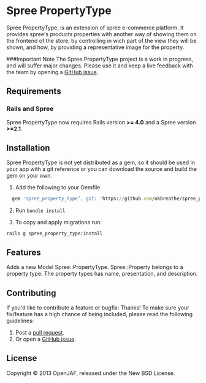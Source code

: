 Spree PropertyType
==============
Spree PropertyType, is an extension of spree e-commerce platform. It provides
spree's products properties with another way of showing them on the frontend of
the store, by controlling in wich part of the view they will be shown, and how,
by providing a representative image for the property.

###Important Note
The Spree PropertyType project is a work in progress, and will suffer major
changes. Please use it and keep a live feedback with the team by opening a
[GitHub issue](https://github.com/okbreathe/spree_property_type/issues/new).

Requirements
------------
### Rails and Spree
Spree PropertyType now requires Rails version **>= 4.0** and a Spree version **>=2.1**.

Installation
------------

Spree PropertyType is not yet distributed as a gem, so it should be used in
your app with a git reference or you can download the source and build the gem
on your own.

1. Add the following to your Gemfile

  ```ruby
    gem 'spree_property_type’, git: 'https://github.com/okbreathe/spree_property_type.git', branch: 'master'
  ```

2. Run `bundle install`

3. To copy and apply migrations run:

  ```
  rails g spree_property_type:install
  ```

Features
------------

Adds a new Model Spree::PropertyType. Spree::Property belongs to a property
type. The property types has name, presentation, and description.

Contributing
------------

If you'd like to contribute a feature or bugfix: Thanks! To make sure your
fix/feature has a high chance of being included, please read the following
guidelines:

1. Post a [pull request](https://github.com/openjaf/spree_property_type/compare/).
2. Or open a [GitHub issue](https://github.com/openjaf/spree_property_type/issues/new).

License
-------
Copyright © 2013 OpenJAF, released under the New BSD License.
